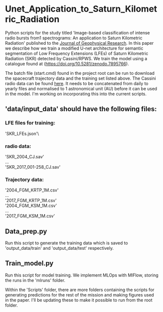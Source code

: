 # Unet_Application_to_Saturn_Kilometric_Radiation

Python scripts for the study titled 'Image-based classification of intense radio bursts from1 spectrograms: An application to Saturn Kilometric Radiation' published to the [Journal of Geophysical Research](https://agupubs.onlinelibrary.wiley.com/doi/10.1029/2023JA031926). In this paper we describe how we train a modified U-net architecture for semantic segmentation of Low Frequency Extensions (LFEs) of Saturn Kilometric Radiation (SKR) detected by Cassini/RPWS. We train the model using a catalogue found at (https://doi.org/10.5281/zenodo.7895766).

The batch file (start.cmd) found in the project root can be run to download the spacecraft trajectory data and the training set listed above. The Cassini radio data can be found [here](https://doi.org/10.25935/zkxb-6c84). It needs to be concatenated from daily to yearly files and normalised to 1 astronomical unit (AU) before it can be used in the model. I'm working on incorporating this into the current scripts.

## 'data/input_data' should have the following files:
### LFE files for training:
  'SKR_LFEs.json'\
  
### radio data:
  'SKR_2004_CJ.sav'\
  ...\
  'SKR_2017_001-258_CJ.sav'
  
### Trajectory data: 
  '2004_FGM_KRTP_1M.csv'\
  ...\
  '2017_FGM_KRTP_1M.csv'\
  '2004_FGM_KSM_1M.csv'\
  ...\
  '2017_FGM_KSM_1M.csv'

## Data_prep.py
Run this script to generate the training data which is saved to 'output_data/train' and 'output_data/test' respectively.

## Train_model.py
Run this script for model training. We implement MLOps with MlFlow, storing the runs in the 'mlruns' folder. 

Within the 'Scripts' folder, there are more folders containing the scripts for generating predictions for the rest of the mission and making figures used in the paper. I'll be updating these to make it possible to run from the root folder.
